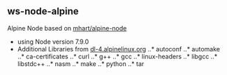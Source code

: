 ## ws-node-alpine

Alpine Node based on [mhart/alpine-node](https://github.com/mhart/alpine-node)


+ using Node version 7.9.0
+ Additional Libraries from [dl-4.alpinelinux.org](http://dl-4.alpinelinux.org)
..* autoconf
..* automake 
..* ca-certificates
..* curl
..* g++
..* gcc
..* linux-headers
..* libgcc
..* libstdc++
..* nasm
..* make
..* python
..* tar

